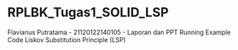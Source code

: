 # RPLBK_Tugas1_SOLID_LSP
Flavianus Putratama - 21120122140105 - Laporan dan PPT Running Example Code Liskov Substitution Principle (LSP)
